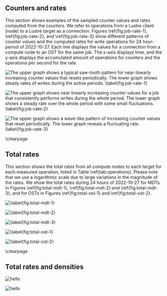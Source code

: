 ## Counters and rates
This section shows examples of the sampled counter values and rates computed from the counters.
We refer to operations from a Lustre client (node) to a Lustre target as a *connection*.
Figures \ref{fig:job-rate-1}, \ref{fig:job-rate-2}, and \ref{fig:job-rate-3} show different patterns of counter values and the computed rates for write operations for 24 hour-period of 2022-10-27. 
Each line displays the values for a connection from a compute node to an OST for the same job.
The x-axis displays time, and the y-axis displays the accumulated amount of operations for counters and the operations per second for the rate.

![
The upper graph shows a typical saw-tooth pattern for near-linearly increasing counter values that resets periodically.
The lower graph shows steady rates of writes during the active periods.
\label{fig:job-rate-1}
](figures/2022-10-27_ost_job_write_1.svg)

![
The upper graph shows near linearly increasing counter values for a job that consistently performs writes during the whole period.
The lower graph shows a steady rate over the whole period with some small fluctuations.
\label{fig:job-rate-2}
](figures/2022-10-27_ost_job_write_2.svg)

![
The upper graph shows a wave-like pattern of increasing counter values that reset periodically.
The lower graph reveals a fluctuating rate.
\label{fig:job-rate-3}
](figures/2022-10-27_ost_job_write_3.svg)


\clearpage

## Total rates
This section shows the total rates from all compute nodes to each target for each measured operation, listed in Table \ref{tab:operations}.
Please note that we use a logarithmic scale due to large variations in the magnitude of the rates.
We show the total rates during 24 hours of 2022-10-27 for MDTs in Figures \ref{fig:total-mdt-1}, \ref{fig:total-mdt-2} and \ref{fig:total-mdt-3}, and for OSTs in Figures \ref{fig:total-ost-1} and \ref{fig:total-ost-2}.

![\label{fig:total-mdt-1}](figures/2022-10-27_mdt_compute_1.svg)

![\label{fig:total-mdt-2}](figures/2022-10-27_mdt_compute_2.svg)

![\label{fig:total-mdt-3}](figures/2022-10-27_mdt_compute_3.svg)

![\label{fig:total-ost-1}](figures/2022-10-27_ost_compute_1.svg)

![\label{fig:total-ost-2}](figures/2022-10-27_ost_compute_2.svg)


\clearpage

## Total rates and densities
![hello](figures/2022-10-27_ost0001_compute_read.svg)

![hello](figures/2022-10-27_ost0001_compute_write.svg)

